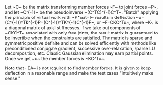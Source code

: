 Let ~C~ be the matrix transforming member forces ~F~ to joint forces ~P~, and let ~C^{-1}~ be the pseudoinverse ~(C^TC)^{-1}C^T~. "Batch" applying the principle of virtual work with ~P^\ast=I~ results in deflection ~u=(C^{-1})^TK^{-1}P=(C^{-1})^TK^{-1}C^{-1}F~, or ~F=CKC^Tu~, where ~K~ is a diagonal matrix of axial stiffnesses. If we take out components of ~CKC^T~ associated with only free joints, the result matrix is guaranteed to be invertible when the constraints are satisfied. The matrix is sparse and symmetric positive definite and can be solved efficiently with methods like preconditioned conjugate gradient, successive over-relaxation, sparse LU decomposition, etc. Classic Gaussian elimination may earn partial points. Once we get ~u~ the member forces is ~KC^Tu~.

Note that ~EA~ is not required to find member forces. It is given to keep deflection in a resonable range and make the test cases "intuitively make sense."

